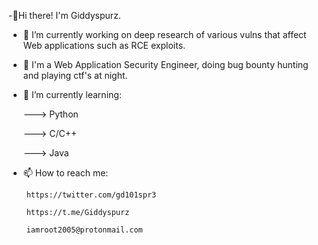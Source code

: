  -👋Hi there! I'm Giddyspurz.

 - 🔭 I’m currently working on deep research of various vulns that affect Web applications such as RCE exploits.
 
 - 👀 I'm a Web Application Security Engineer, doing bug bounty hunting and playing ctf's at night.

 - 🌱 I’m currently learning:
    
    ---> Python
    
    ---> C/C++
    
    ---> Java
    
 - 📫 How to reach me:
```
    https://twitter.com/gd101spr3
    
    https://t.me/Giddyspurz
   
    iamroot2005@protonmail.com
```
